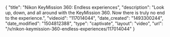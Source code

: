 {
    "title": "Nikon KeyMission 360: Endless experiences",
    "description": "Look up, down, and all around with the KeyMission 360. Now there is truly no end to the experience.",
    "videoid": "117014044",
    "date_created": "1493300244",
    "date_modified": "1504812388",
    "type": "captivate",
    "layout": "video",
    "url": "\/v\/nikon-keymission-360-endless-experiences\/117014044"
}